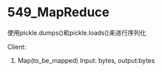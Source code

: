 # 549_MapReduce

使用pickle.dumps()和pickle.loads()来进行序列化

Client:
1. Map(to_be_mapped) Input: bytes, output:bytes
